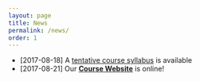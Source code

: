 ```yaml
---
layout: page
title: News 
permalink: /news/
order: 1
---
```


* [2017-08-18] A [tentative course syllabus](http://web-app.usc.edu/soc/syllabus/20173/30240.pdf) is available
* [2017-08-21] Our <strong>[Course Website](https://csci599-dl.github.io)</strong> is online!
